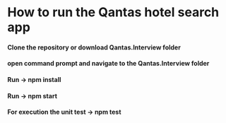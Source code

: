 # How to run the Qantas hotel search app
#### Clone the repository or download Qantas.Interview folder
#### open command prompt and navigate to the Qantas.Interview folder
#### Run  -> npm install
#### Run -> npm start
#### For execution the unit test  -> npm test

